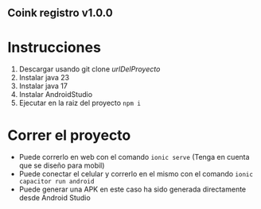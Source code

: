 ## Coink registro v1.0.0

# Instrucciones

1. Descargar usando git clone *urlDelProyecto*
2. Instalar java 23
3. Instalar java 17
4. Instalar AndroidStudio
5. Ejecutar en la raiz del proyecto ```npm i``` 

# Correr el proyecto

* Puede correrlo en web con el comando ```ionic serve``` (Tenga en cuenta que se diseño para mobil)
* Puede conectar el celular y correrlo en el mismo con el comando ```ionic capacitor run android```
* Puede generar una APK en este caso ha sido generada directamente desde Android Studio